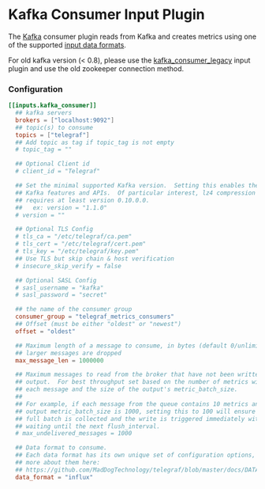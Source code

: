# Kafka Consumer Input Plugin

The [Kafka][kafka] consumer plugin reads from Kafka
and creates metrics using one of the supported [input data formats][].

For old kafka version (< 0.8), please use the [kafka_consumer_legacy][] input plugin
and use the old zookeeper connection method.

### Configuration

```toml
[[inputs.kafka_consumer]]
  ## kafka servers
  brokers = ["localhost:9092"]
  ## topic(s) to consume
  topics = ["telegraf"]
  ## Add topic as tag if topic_tag is not empty
  # topic_tag = ""

  ## Optional Client id
  # client_id = "Telegraf"

  ## Set the minimal supported Kafka version.  Setting this enables the use of new
  ## Kafka features and APIs.  Of particular interest, lz4 compression
  ## requires at least version 0.10.0.0.
  ##   ex: version = "1.1.0"
  # version = ""

  ## Optional TLS Config
  # tls_ca = "/etc/telegraf/ca.pem"
  # tls_cert = "/etc/telegraf/cert.pem"
  # tls_key = "/etc/telegraf/key.pem"
  ## Use TLS but skip chain & host verification
  # insecure_skip_verify = false

  ## Optional SASL Config
  # sasl_username = "kafka"
  # sasl_password = "secret"

  ## the name of the consumer group
  consumer_group = "telegraf_metrics_consumers"
  ## Offset (must be either "oldest" or "newest")
  offset = "oldest"

  ## Maximum length of a message to consume, in bytes (default 0/unlimited);
  ## larger messages are dropped
  max_message_len = 1000000

  ## Maximum messages to read from the broker that have not been written by an
  ## output.  For best throughput set based on the number of metrics within
  ## each message and the size of the output's metric_batch_size.
  ##
  ## For example, if each message from the queue contains 10 metrics and the
  ## output metric_batch_size is 1000, setting this to 100 will ensure that a
  ## full batch is collected and the write is triggered immediately without
  ## waiting until the next flush_interval.
  # max_undelivered_messages = 1000

  ## Data format to consume.
  ## Each data format has its own unique set of configuration options, read
  ## more about them here:
  ## https://github.com/MadDogTechnology/telegraf/blob/master/docs/DATA_FORMATS_INPUT.md
  data_format = "influx"
```

[kafka]: https://kafka.apache.org
[kafka_consumer_legacy]: /plugins/inputs/kafka_consumer_legacy/README.md
[input data formats]: /docs/DATA_FORMATS_INPUT.md
